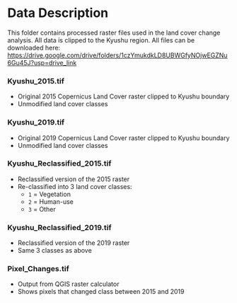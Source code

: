 # Data Description
This folder contains processed raster files used in the land cover change analysis. All data is clipped to the Kyushu region.
All files can be downloaded here: https://drive.google.com/drive/folders/1czYmukdkLD8UBWGfyNOjwEGZNu6Gu45J?usp=drive_link

### Kyushu_2015.tif
- Original 2015 Copernicus Land Cover raster clipped to Kyushu boundary
- Unmodified land cover classes

### Kyushu_2019.tif
- Original 2019 Copernicus Land Cover raster clipped to Kyushu boundary 
- Unmodified land cover classes

### Kyushu_Reclassified_2015.tif
- Reclassified version of the 2015 raster
- Re-classified into 3 land cover classes:
  - `1` = Vegetation
  - `2` = Human-use
  - `3` = Other

### Kyushu_Reclassified_2019.tif
- Reclassified version of the 2019 raster
- Same 3 classes as above

### Pixel_Changes.tif
- Output from QGIS raster calculator
- Shows pixels that changed class between 2015 and 2019
